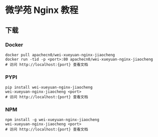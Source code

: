 # 微学苑 Nginx 教程

## 下载

### Docker

```
docker pull apachecn0/wei-xueyuan-nginx-jiaocheng
docker run -tid -p <port>:80 apachecn0/wei-xueyuan-nginx-jiaocheng
# 访问 http://localhost:{port} 查看文档
```

### PYPI

```
pip install wei-xueyuan-nginx-jiaocheng
wei-xueyuan-nginx-jiaocheng <port>
# 访问 http://localhost:{port} 查看文档
```

### NPM

```
npm install -g wei-xueyuan-nginx-jiaocheng
wei-xueyuan-nginx-jiaocheng <port>
# 访问 http://localhost:{port} 查看文档
```